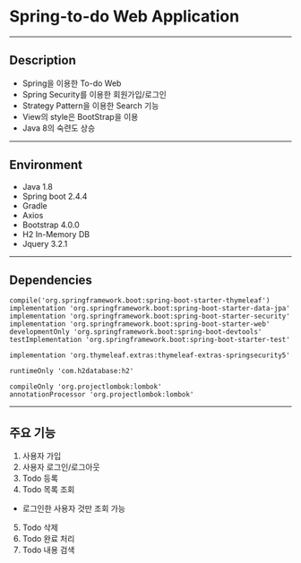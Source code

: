 # Spring-to-do Web Application

---
## Description
* Spring을 이용한 To-do Web
* Spring Security를 이용한 회원가입/로그인
* Strategy Pattern을 이용한 Search 기능
* View의 style은 BootStrap을 이용
* Java 8의 숙련도 상승
---
## Environment
* Java 1.8
* Spring boot 2.4.4
* Gradle
* Axios
* Bootstrap 4.0.0
* H2 In-Memory DB
* Jquery 3.2.1
---
## Dependencies
```
compile('org.springframework.boot:spring-boot-starter-thymeleaf')
implementation 'org.springframework.boot:spring-boot-starter-data-jpa'
implementation 'org.springframework.boot:spring-boot-starter-security'
implementation 'org.springframework.boot:spring-boot-starter-web'
developmentOnly 'org.springframework.boot:spring-boot-devtools'
testImplementation 'org.springframework.boot:spring-boot-starter-test'

implementation 'org.thymeleaf.extras:thymeleaf-extras-springsecurity5'

runtimeOnly 'com.h2database:h2'

compileOnly 'org.projectlombok:lombok'
annotationProcessor 'org.projectlombok:lombok'
```
---
## 주요 기능
1. 사용자 가입
2. 사용자 로그인/로그아웃
3. Todo 등록
4. Todo 목록 조회
  * 로그인한 사용자 것만 조회 가능
5. Todo 삭제
6. Todo 완료 처리
7. Todo 내용 검색
